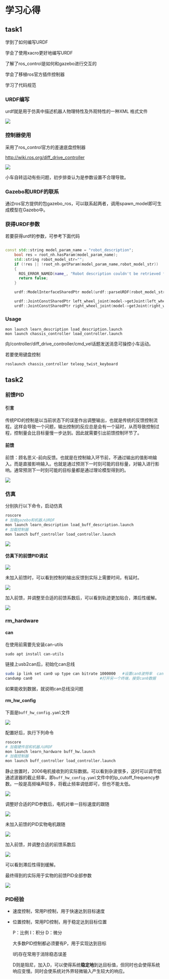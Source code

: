 # 学习心得

## task1

学到了如何编写URDF

学会了使用xacro更好地编写URDF

了解了ros_control是如何和gazebo进行交互的

学会了移植ros官方插件控制器

学习了代码规范

### URDF编写

urdf就是用于仿真中描述机器人物理特性及外观特性的一种XML 格式文件

![](../imgs/urdf.png)

### 控制器使用

采用了ros_control官方的差速底盘控制器

http://wiki.ros.org/diff_drive_controller

![](../imgs/demo.png)

小车自转运动有些问题，初步排查认为是参数设置不合理导致。

### Gazebo和URDF的联系

通过ros官方提供的包gazebo_ros，可以联系起两者，调用spawn_model即可生成模型在Gazebo中。

### 获得URDF参数

若要获得urdf的参数，可参考下面代码

```c++

const std::string model_param_name = "robot_description";
    bool res = root_nh.hasParam(model_param_name);
    std::string robot_model_str="";
    if (!res || !root_nh.getParam(model_param_name,robot_model_str))
    {
      ROS_ERROR_NAMED(name_, "Robot description couldn't be retrieved from param server.");
      return false;
    }

    urdf::ModelInterfaceSharedPtr model(urdf::parseURDF(robot_model_str));

    urdf::JointConstSharedPtr left_wheel_joint(model->getJoint(left_wheel_name));
    urdf::JointConstSharedPtr right_wheel_joint(model->getJoint(right_wheel_name));
```

### Usage

```
mon launch learn_description load_description.launch
mon launch chassis_controller load_controller.launch
```

向/controller/diff_drive_controller/cmd_vel话题发送消息可操控小车运动。

若要使用键盘控制

```
roslaunch chassis_controller teleop_twist_keyboard
```

## task2

### 前馈PID

#### 引言

传统PID的控制是以当前状态下的误差作出调整输出，也就是传统的反馈控制流程。这样会导致一个问题，输出控制的反应总是会有一个延时，从而导致控制过程，控制量会比目标量慢一步达到。因此就需要引出前馈控制环节了。

#### 前馈

前馈：顾名思义-前向反馈。也就是在控制输入环节前，不通过输出的值影响输入。而是直接影响输入。也就是通过预测下一时刻可能的目标量，对输入进行影响。通常预测下一时刻可能的目标量都是通过理论模型得到的。

![](../imgs/feedforward.jpg)

### 仿真

分别执行以下命令，启动仿真

```bash
roscore
# 加载gazebo和机器人URDF
mon launch learn_description load_buff_description.launch
# 加载控制器
mon launch buff_controller load_controller.launch
```

![](../imgs/buff_gazebo.png)

#### 仿真下的前馈PID调试

![](../imgs/noFeedForward-01.png)

未加入前馈时，可以看到控制的输出反馈到实际上需要时间，有延时。

![](../imgs/noFeedForward-02.png)



加入前馈，并调整至合适的前馈系数后，可以看到轨迹更加贴合，滞后性缓解。

![](../imgs/FeedForward-01.png)

### rm_hardware

#### can

在使用前需要先安装can-utils

```
sudo apt install can-utils
```

链接上usb2can后，初始化can总线

```bash
sudo ip link set can0 up type can bitrate 1000000   #设置can0波特率  can0和can1都需要初始化
candump can0                              #打开另一个终端，接受can0数据
```

如果能收到数据，就说明can总线没问题

#### rm_hw_config

下面是`buff_hw_config.yaml`文件

![](../imgs/buff_hardware_params.png)

配置好后，执行下列命令

```bash
roscore
# 加载硬件层和机器人URDF
mon launch learn_hardware buff_hw.launch
# 加载控制器
mon launch buff_controller load_controller.launch
```

静止放置时，2006电机接收到的实际数据。可以看到杂波很多，这时可以调节低通滤波器的截止频率，即`buff_hw_config.yaml`文件中的lp_cutoff_frequency参数。一般是高频噪声较多，将截止频率调低即可，但也不能太低。

![](../imgs/real-motor-2006-quiet.png)



调整好合适的PID参数后，电机对单一目标速度的跟随

![](../imgs/real-motor-2006-onetarget.png)



未加入前馈的PID实物电机跟随

![](../imgs/noFeedForward-01-2006.png)



加入前馈，并调整合适的前馈系数后

![](../imgs/FeedForward-01-2006.png)

可以看到滞后性得到缓解。



最终得到的实际用于实物的前馈PID全部参数

![](../imgs/buff_controller_params.png)

### PID经验

- 速度控制，常用PI控制，用于快速达到目标速度

- 位置控制，常用PD控制，用于稳定达到目标位置

  P：比例	I：积分	D：微分

  大多数PID控制都必须要有P，用于实现达到目标

  I的存在常用于消除稳态误差

  D则是阻尼，加入D，可以使得系统**稳定地**到达目标值，但同时也会使得系统响应变慢。同时会使系统对外界轻微输入产生较大的响应。
